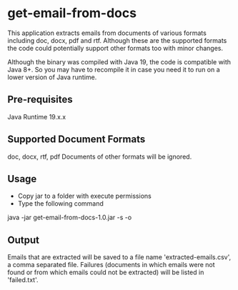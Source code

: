 # get-email-from-docs

This application extracts emails from documents of various formats including doc, docx, pdf and rtf. 
Although these are the supported formats the code could potentially support other formats too with minor changes.

Although the binary was compiled with Java 19, the code is compatible with Java 8+. So you may have to recompile it 
in case you need it to run on a lower version of Java runtime. 

## Pre-requisites

Java Runtime 19.x.x

## Supported Document Formats

doc, docx, rtf, pdf
Documents of other formats will be ignored.

## Usage

- Copy jar to a folder with execute permissions
- Type the following command

java -jar get-email-from-docs-1.0.jar -s <path-to-directory-with-docs> -o <path-to-output-directory>

## Output

Emails that are extracted will be saved to a file name 'extracted-emails.csv', a comma separated file. Failures 
(documents in which emails were not found or from which emails could not be extracted) will be listed in 'failed.txt'.